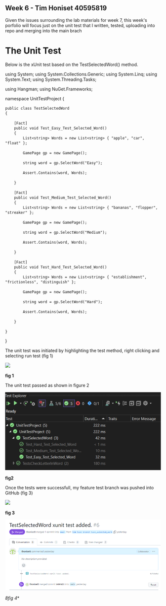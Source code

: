 ## Week 6 - Tim Honiset 40595819

Given the issues surrounding the lab materials for week 7, this week's porfolio will focus just on the unit test that I written, tested, uploading into repo and merging into the main brach

# The Unit Test

Below is the xUnit test based on the TestSelectedWord() method.

using System;
using System.Collections.Generic;
using System.Linq;
using System.Text;
using System.Threading.Tasks;

using Hangman;
using NuGet.Frameworks;

namespace UnitTestProject
{
   
    public class TestSelectedWord
    {

        [Fact]
        public void Test_Easy_Test_Selected_Word()
        {
            List<string> Words = new List<string> { "apple", "car", "float" };

            GamePage gp = new GamePage();

            string word = gp.SelectWord("Easy");

            Assert.Contains(word, Words);   
            
        }

        [Fact]
        public void Test_Medium_Test_Selected_Word()
        {
            List<string> Words = new List<string> { "bananas", "flopper", "streaker" };

            GamePage gp = new GamePage();

            string word = gp.SelectWord("Medium");

            Assert.Contains(word, Words);

        }

        [Fact]
        public void Test_Hard_Test_Selected_Word()
        {
            List<string> Words = new List<string> { "establishment", "frictionless", "distinguish" };

            GamePage gp = new GamePage();

            string word = gp.SelectWord("Hard");

            Assert.Contains(word, Words);

        }

    }
}


The unit test was initiated by highlighting the test method, right clicking and selecting run test (fig 1)

![](/images/vs-run-unit-tets.png "")

**fig 1**

The unit test passed as shown in figure 2

![](/images/vs-tets-passed.png "")

**fig2**

Once the tests were successfull, my feature test branch was pushed into GitHub (fig 3)

![](/images/push-repo.png "")

**fig 3**


![](/images/github-merged-branch.png "")

*8fig 4**

